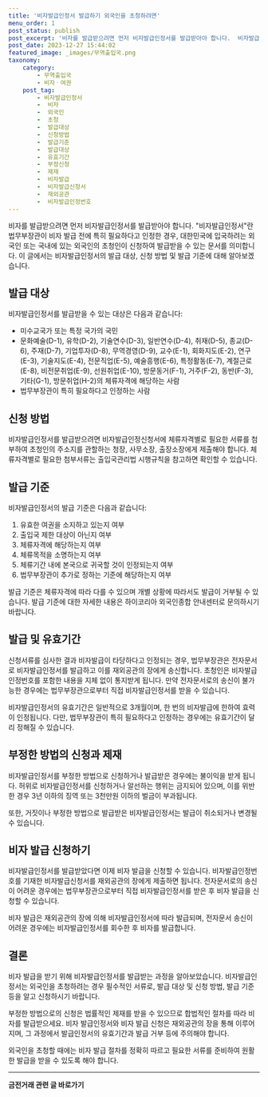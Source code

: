 ```yaml
---
title: '비자발급인정서 발급하기 외국인을 초청하려면'
menu_order: 1
post_status: publish
post_excerpt: '비자를 발급받으려면 먼저 비자발급인정서를 발급받아야 합니다.  비자발급인정서 란 법무부장관이 비자 발급 전에 특히 필요하다고 인정한 경우, 대한민국에 입국하려는 외국인 또는 국내에 있는 외국인의 초청인이 신청하여 발급받을 수 있는 문서를 의미합니다. 이 글에서는 비자발급인정서의 발급 대상, 신청 방법 및 발급 기준에 대해 알아보겠습니다.'
post_date: 2023-12-27 15:44:02
featured_image: _images/무역출입국.png
taxonomy:
    category:
        - 무역출입국
        - 비자ㆍ여권
    post_tag:
        - 비자발급인정서
        -  비자
        -  외국인
        -  초청
        -  발급대상
        -  신청방법
        -  발급기준
        -  발급대상
        -  유효기간
        -  부정신청
        -  제재
        -  비자발급
        -  비자발급신청서
        -  재외공관
        -  비자발급인정번호
---
```



비자를 발급받으려면 먼저 비자발급인정서를 발급받아야 합니다. "비자발급인정서"란 법무부장관이 비자 발급 전에 특히 필요하다고 인정한 경우, 대한민국에 입국하려는 외국인 또는 국내에 있는 외국인의 초청인이 신청하여 발급받을 수 있는 문서를 의미합니다. 이 글에서는 비자발급인정서의 발급 대상, 신청 방법 및 발급 기준에 대해 알아보겠습니다.

## 발급 대상

비자발급인정서를 발급받을 수 있는 대상은 다음과 같습니다:

- 미수교국가 또는 특정 국가의 국민
- 문화예술(D-1), 유학(D-2), 기술연수(D-3), 일반연수(D-4), 취재(D-5), 종교(D-6), 주재(D-7), 기업투자(D-8), 무역경영(D-9), 교수(E-1), 회화지도(E-2), 연구(E-3), 기술지도(E-4), 전문직업(E-5), 예술흥행(E-6), 특정활동(E-7), 계절근로(E-8), 비전문취업(E-9), 선원취업(E-10), 방문동거(F-1), 거주(F-2), 동반(F-3), 기타(G-1), 방문취업(H-2)의 체류자격에 해당하는 사람
- 법무부장관이 특히 필요하다고 인정하는 사람

## 신청 방법

비자발급인정서를 발급받으려면 비자발급인정신청서에 체류자격별로 필요한 서류를 첨부하여 초청인의 주소지를 관할하는 청장, 사무소장, 출장소장에게 제출해야 합니다. 체류자격별로 필요한 첨부서류는 출입국관리법 시행규칙을 참고하면 확인할 수 있습니다.

## 발급 기준

비자발급인정서의 발급 기준은 다음과 같습니다:

1. 유효한 여권을 소지하고 있는지 여부
2. 출입국 제한 대상이 아닌지 여부
3. 체류자격에 해당하는지 여부
4. 체류목적을 소명하는지 여부
5. 체류기간 내에 본국으로 귀국할 것이 인정되는지 여부
6. 법무부장관이 추가로 정하는 기준에 해당하는지 여부

발급 기준은 체류자격에 따라 다를 수 있으며 개별 상황에 따라서도 발급이 거부될 수 있습니다. 발급 기준에 대한 자세한 내용은 하이코리아 외국인종합 안내센터로 문의하시기 바랍니다.

## 발급 및 유효기간

신청서류를 심사한 결과 비자발급이 타당하다고 인정되는 경우, 법무부장관은 전자문서로 비자발급인정서를 발급하고 이를 재외공관의 장에게 송신합니다. 초청인은 비자발급인정번호를 포함한 내용을 지체 없이 통지받게 됩니다. 만약 전자문서로의 송신이 불가능한 경우에는 법무부장관으로부터 직접 비자발급인정서를 받을 수 있습니다.

비자발급인정서의 유효기간은 일반적으로 3개월이며, 한 번의 비자발급에 한하여 효력이 인정됩니다. 다만, 법무부장관이 특히 필요하다고 인정하는 경우에는 유효기간이 달리 정해질 수 있습니다.

## 부정한 방법의 신청과 제재

비자발급인정서를 부정한 방법으로 신청하거나 발급받은 경우에는 불이익을 받게 됩니다. 허위로 비자발급인정서를 신청하거나 알선하는 행위는 금지되어 있으며, 이를 위반한 경우 3년 이하의 징역 또는 3천만원 이하의 벌금이 부과됩니다.

또한, 거짓이나 부정한 방법으로 발급받은 비자발급인정서는 발급이 취소되거나 변경될 수 있습니다.

## 비자 발급 신청하기

비자발급인정서를 발급받았다면 이제 비자 발급을 신청할 수 있습니다. 비자발급인정번호를 기재한 비자발급신청서를 재외공관의 장에게 제출하면 됩니다. 전자문서로의 송신이 어려운 경우에는 법무부장관으로부터 직접 비자발급인정서를 받은 후 비자 발급을 신청할 수 있습니다.

비자 발급은 재외공관의 장에 의해 비자발급인정서에 따라 발급되며, 전자문서 송신이 어려운 경우에는 비자발급인정서를 회수한 후 비자를 발급합니다.

## 결론

비자 발급을 받기 위해 비자발급인정서를 발급받는 과정을 알아보았습니다. 비자발급인정서는 외국인을 초청하려는 경우 필수적인 서류로, 발급 대상 및 신청 방법, 발급 기준 등을 알고 신청하시기 바랍니다.

부정한 방법으로의 신청은 법률적인 제재를 받을 수 있으므로 합법적인 절차를 따라 비자를 발급받으세요. 비자 발급인정서와 비자 발급 신청은 재외공관의 장을 통해 이루어지며, 그 과정에서 발급인정서의 유효기간과 발급 거부 등에 주의해야 합니다.

외국인을 초청할 때에는 비자 발급 절차를 정확히 따르고 필요한 서류를 준비하여 원활한 발급을 받을 수 있도록 해야 합니다.
<!-- wp:separator -->
<hr class="wp-block-separator has-alpha-channel-opacity"/>
<!-- /wp:separator -->

<!-- wp:group {"backgroundColor":"base","layout":{"type":"constrained"}} -->
<div class="wp-block-group has-base-background-color has-background"><!-- wp:paragraph {"align":"center","fontSize":"medium"} -->
<p class="has-text-align-center has-large-font-size"><strong>금전거래 관련 글 바로가기</strong></p>
<!-- /wp:paragraph -->


<!-- wp:latest-posts
{"categories":[{"id":13538,"count":19,"description":"","link":"https://uknowlaw.com/category/%ea%b8%88%ec%a0%84%ea%b1%b0%eb%9e%98/","name":"금전거래","slug":"금전거래","taxonomy":"category","parent":0,"meta":[],"_links":{"self":[{"href":"https://uknowlaw.com/wp-json/wp/v2/categories/13538"}],"collection":[{"href":"https://uknowlaw.com/wp-json/wp/v2/categories"}],"about":[{"href":"https://uknowlaw.com/wp-json/wp/v2/taxonomies/category"}],"wp:post_type":[{"href":"https://uknowlaw.com/wp-json/wp/v2/posts?categories=13538"}],"curies":[{"name":"wp","href":"https://api.w.org/{rel}","templated":true}]}}],"postsToShow":100,"excerptLength":28,"postLayout":"grid","columns":2,"featuredImageAlign":"left","featuredImageSizeSlug":"large","fontSize":"small"} /--></div>
<!-- /wp:group -->